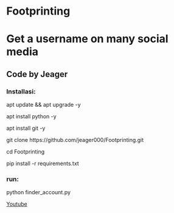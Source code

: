 # Footprinting
<h1>Get a username on many social media</h1>
<h2>Code by Jeager</p>
<h3>Installasi:</h3>
<p>apt update && apt upgrade -y</p>
<p>apt install python -y</p>
<p>apt install git -y</p>
<p>git clone https://github.com/jeager000/Footprinting.git</p>
<p>cd Footprinting</p>
<p>pip install -r requirements.txt</p>
<h3>run:</h3>
<p>python finder_account.py</p>
<p><a href="https://www.youtube.com/channel/UCmXgpiWOPB-LkbRJt-Xtp-A" target="iframe_a">Youtube</a></p>
